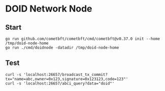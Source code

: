 # DOID Network Node

## Start

```
go run github.com/cometbft/cometbft/cmd/cometbft@v0.37.0 init --home /tmp/doid-node-home
go run ./cmd/doidnode -datadir /tmp/doid-node-home
```

## Test

```
curl -s 'localhost:26657/broadcast_tx_commit?tx="name=abc,owner=0x123,signature=0x123123,code=123"'
curl -s 'localhost:26657/abci_query?data="doid"'
```
